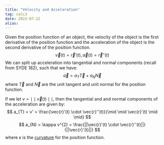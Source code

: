 ```yaml
---
title: "Velocity and Acceleration"
tag: calc3
date: 2023-07-22
alias:
---
```


Given the position function of an object, the velocity of the object is the first derivative of the position function and the acceleration of the object is the second derivative of the position function. 
$$
\vec{v}(t) = \vec{r}'(t), \vec{a}(t) = \vec{r}''(t)
$$
We can split up acceleration into tangential and normal components (recall from SYDE 182), such that we have: 
$$
\vec{a} = a_{T}\vec{T} + a_{N}\vec{N}
$$
where $\vec{T}$ and $\vec{N}$ are the unit tangent and unit normal for the position function.

If we let $v = \mid \mid \vec{v}(t) \mid \mid$, then the tangential and and normal components of the acceleration are given by: 
$$
a_{T} = v' = \frac{\vec{r}'(t) \cdot \vec{r}''(t)}{\mid \mid \vec{r}'(t) \mid \mid} 
$$
$$
a_{N} = \kappa v^{2} = \frac{||\vec{r}'(t) \cdot \vec{r}''(t)||}{||\vec{r}'(t)||}
$$
where $\kappa$ is the [curvature](Calculus/Curvature.md) for the position function.